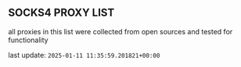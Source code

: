 ## SOCKS4 PROXY LIST

all proxies in this list were collected from open sources and tested for functionality

last update: `2025-01-11 11:35:59.201821+00:00`